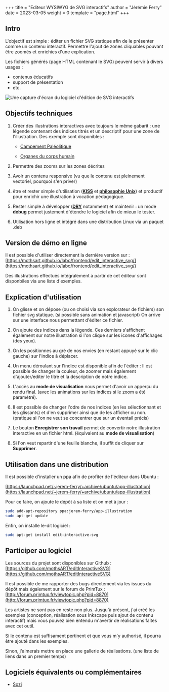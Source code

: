 +++
title = "Editeur WYSIWYG de SVG interactifs"
author = "Jérémie Ferry"
date = 2023-03-05
weight = 0
template = "page.html"
+++

## Intro

L'objectif est simple : éditer un fichier SVG statique afin de le présenter comme un contenu interactif. 
Permettre l'ajout de zones cliquables pouvant être zoomés et enrichies d'une explication.

Les fichiers générés (page HTML contenant le SVG) peuvent servir à divers usages :

- contenus éducatifs
- support de présentation
- etc.

![Une capture d'écran du logiciel d'édition de SVG interactifs](../../images/editeur_svg/editeur_svg_exemple.png)

## Objectifs techniques

1. Créer des illustrations interactives avec toujours le même gabarit : une légende contenant des indices titrés et un descriptif pour une zone de l'illustration.
Des exemple sont disponibles : 

    * [Campement Paléolitique](https://mothsart.github.io/labo/frontend/edit_interactive_svg/examples/campement.html)

    * [Organes du corps humain](https://mothsart.github.io/labo/frontend/edit_interactive_svg/examples/organes.html)

2. Permettre des zooms sur les zones décrites

3. Avoir un contenu responsive (vu que le contenu est pleinement vectoriel, pourquoi s'en priver)

4. être et rester simple d'utilisation (**[KISS](https://fr.wikipedia.org/wiki/Principe_KISS)** et **[philosophie Unix](https://fr.wikipedia.org/wiki/Philosophie_d%27Unix)**) et productif pour enrichir une illustration à vocation pédagogique.

5. Rester simple à développer (**[DRY](https://en.wikipedia.org/wiki/Don%27t_repeat_yourself)** notamment) et maintenir : un mode **debug** permet justement d'étendre le logiciel afin de mieux le tester.

6. Utilisation hors ligne et intégré dans une distribution Linux via un paquet .deb

## Version de démo en ligne

Il est possible d'utiliser directement la dernière version sur :
[https://mothsart.github.io/labo/frontend/edit_interactive_svg/](https://mothsart.github.io/labo/frontend/edit_interactive_svg/)

Des illustrations effectués intégralement à partir de cet éditeur sont disponbiles via une liste d'exemples.

## Explication d'utilisation

1. On glisse et on dépose (ou on choisi via son explorateur de fichiers) son fichier svg statique. (si possible sans animation et javascript)
On arrive sur une interface nous permettant d'éditer ce fichier.

2. On ajoute des indices dans la légende. Ces derniers s'affichent également sur notre illustration si l'on clique sur les icones d'affichages (des yeux).

3. On les positionnes au gré de nos envies (en restant appuyé sur le clic gauche) sur l'indice à déplacer.

4. Un menu déroulant sur l'indice est disponible afin de l'éditer :
Il est possible de changer la couleur, de zoomer mais également d'ajouter/editer le titre et la description de notre indice.

5. L'accès au **mode de visualisation** nous permet d'avoir un apperçu du rendu final. (avec les animations sur les indices si le zoom a été paramètré).

6. Il est possible de changer l'odre de nos indices (en les sélectionnant et les glissants) et d'en supprimer ainsi que de les afficher ou non. (pratique si l'on ne veut se concentrer que sur un éventail précis)

6. Le bouton **Enregistrer son travail** permet de convertir notre illustration interactive en un fichier html. (équivalent au **mode de visualisation**)

7. Si l'on veut repartir d'une feuille blanche, il suffit de cliquer sur **Supprimer**.

## Utilisation dans une distribution

Il est possible d'installer un ppa afin de profiter de l'éditeur dans Ubuntu :

[https://launchpad.net/~jerem-ferry/+archive/ubuntu/app-illustration](https://launchpad.net/~jerem-ferry/+archive/ubuntu/app-illustration)

Pour ce faire, on ajoute le dépôt à sa liste et on met à jour :

```sh
sudo add-apt-repository ppa:jerem-ferry/app-illustration
sudo apt-get update
```

Enfin, on installe le-dit logiciel :

```sh
sudo apt-get install edit-interactive-svg
```

## Participer au logiciel

Les sources du projet sont disponibles sur Github : [https://github.com/mothsART/editInteractiveSVG](https://github.com/mothsART/editInteractiveSVG)

Il est possible de me rapporter des bugs directement via les issues du dépôt mais également sur le forum de PrimTux :
[http://forum.primtux.fr/viewtopic.php?pid=8870](http://forum.primtux.fr/viewtopic.php?pid=8870)

Les artistes ne sont pas en reste non plus.
Jusqu'à présent, j'ai créé les exemples (conception, réalisation sous Inkscape puis ajout de contenu interactif) mais vous pouvez bien entendu m'avertir de réalisations faites avec cet outil.

Si le contenu est suffisament pertinent et que vous m'y authorisé, il pourra être ajouté dans les exemples.

Sinon, j'aimerais mettre en place une gallerie de réalisations. (une liste de liens dans un premier temps)

## Logiciels équivalents ou complémentaires

* [Sozi](http://sozi.baierouge.fr/pages/10-about-fr.html)


